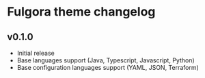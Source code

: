 # Fulgora theme changelog

## v0.1.0

- Initial release
- Base languages support (Java, Typescript, Javascript, Python)
- Base configuration languages support (YAML, JSON, Terraform)
